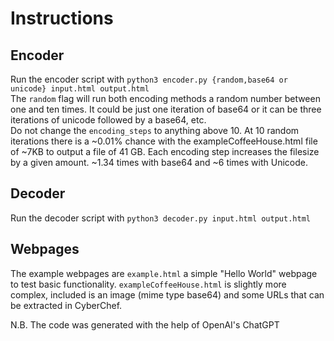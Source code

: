 # Instructions  
## Encoder  
Run the encoder script with `python3 encoder.py {random,base64 or unicode} input.html output.html`  
The `random` flag will run both encoding methods a random number between one and ten times. It could be just one iteration of base64 or it can be three iterations of unicode followed by a base64, etc.  
Do not change the `encoding_steps` to anything above 10. At 10 random iterations there is a ~0.01% chance with the exampleCoffeeHouse.html file of ~7KB to output a file of 41 GB. Each encoding step increases the filesize by a given amount. ~1.34 times with base64 and ~6 times with Unicode.  
## Decoder  
Run the decoder script with `python3 decoder.py input.html output.html`  
## Webpages  
The example webpages are `example.html` a simple "Hello World" webpage to test basic functionality. `exampleCoffeeHouse.html` is slightly more complex, included is an image (mime type base64) and some URLs that can be extracted in CyberChef.  

N.B. The code was generated with the help of OpenAI's ChatGPT  